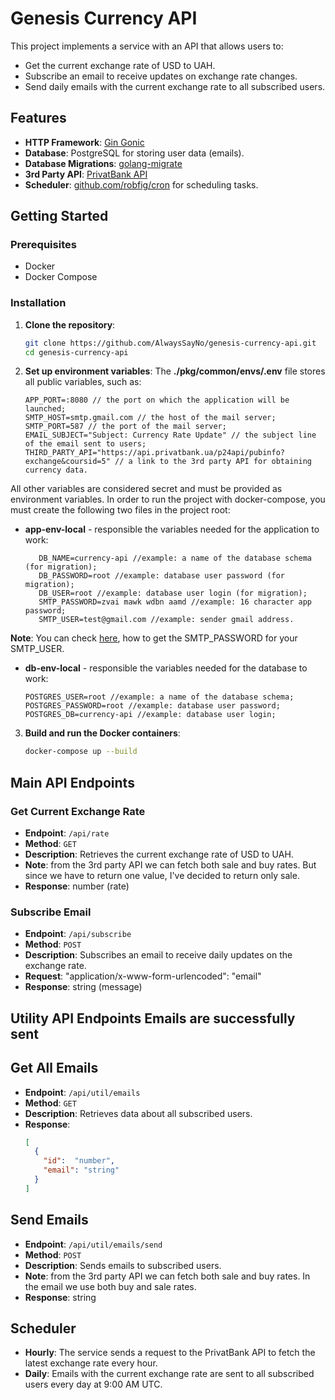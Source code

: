 # Genesis Currency API

This project implements a service with an API that allows users to:

- Get the current exchange rate of USD to UAH.
- Subscribe an email to receive updates on exchange rate changes.
- Send daily emails with the current exchange rate to all subscribed users.

## Features

- **HTTP Framework**: [Gin Gonic](https://gin-gonic.com/)
- **Database**: PostgreSQL for storing user data (emails).
- **Database Migrations**: [golang-migrate](https://github.com/golang-migrate/migrate)
- **3rd Party API**: [PrivatBank API](https://api.privatbank.ua/#p24/exchange)
- **Scheduler**: [github.com/robfig/cron](https://github.com/robfig/cron) for scheduling tasks.

## Getting Started

### Prerequisites

- Docker
- Docker Compose

### Installation

1. **Clone the repository**:
    ```sh
    git clone https://github.com/AlwaysSayNo/genesis-currency-api.git
    cd genesis-currency-api
    ```

2. **Set up environment variables**:
The __./pkg/common/envs/.env__ file stores all public variables, such as:
    ```env
    APP_PORT=:8080 // the port on which the application will be launched;
    SMTP_HOST=smtp.gmail.com // the host of the mail server;
    SMTP_PORT=587 // the port of the mail server;
    EMAIL_SUBJECT="Subject: Currency Rate Update" // the subject line of the email sent to users;
    THIRD_PARTY_API="https://api.privatbank.ua/p24api/pubinfo?exchange&coursid=5" // a link to the 3rd party API for obtaining currency data.
    ```


All other variables are considered secret and must be provided as environment variables. 
In order to run the project with docker-compose, you must create the following two files in the project root: 

- __app-env-local__ - responsible the variables needed for the application to work:
    ```app-env-local
       DB_NAME=currency-api //example: a name of the database schema (for migration);
       DB_PASSWORD=root //example: database user password (for migration);
       DB_USER=root //example: database user login (for migration);
       SMTP_PASSWORD=zvai mawk wdbn aamd //example: 16 character app password; 
       SMTP_USER=test@gmail.com //example: sender gmail address.
    ```
**Note**: You can check [here](https://youtu.be/H0HZc4FgX7E?si=-8iIGmPG5UwyrEys), how to get the SMTP_PASSWORD for your SMTP_USER. 

- __db-env-local__ - responsible the variables needed for the database to work:
    ```db-env-local 
    POSTGRES_USER=root //example: a name of the database schema;
    POSTGRES_PASSWORD=root //example: database user password;
    POSTGRES_DB=currency-api //example: database user login;
    ```

3. **Build and run the Docker containers**:
    ```sh
    docker-compose up --build
    ```

## Main API Endpoints

### Get Current Exchange Rate

- **Endpoint**: `/api/rate`
- **Method**: `GET`
- **Description**: Retrieves the current exchange rate of USD to UAH.
- **Note**: from the 3rd party API we can fetch both sale and buy rates. But since we have to return one value, I've decided to return only sale.
- **Response**: number (rate)

### Subscribe Email

- **Endpoint**: `/api/subscribe`
- **Method**: `POST`
- **Description**: Subscribes an email to receive daily updates on the exchange rate.
- **Request**: "application/x-www-form-urlencoded": "email"
- **Response**: string (message)


## Utility API Endpoints Emails are successfully sent

## Get All Emails

- **Endpoint**: `/api/util/emails`
- **Method**: `GET`
- **Description**: Retrieves data about all subscribed users.
- **Response**:
    ```json
    [
      {
        "id":  "number",
        "email": "string"
      }   
    ]
    ```

## Send Emails

- **Endpoint**: `/api/util/emails/send`
- **Method**: `POST`
- **Description**: Sends emails to subscribed users.
- **Note**: from the 3rd party API we can fetch both sale and buy rates. In the email we use both buy and sale rates.
- **Response**: string


## Scheduler

- **Hourly**: The service sends a request to the PrivatBank API to fetch the latest exchange rate every hour.
- **Daily**: Emails with the current exchange rate are sent to all subscribed users every day at 9:00 AM UTC.